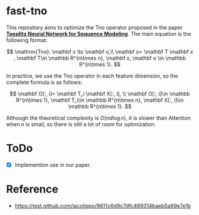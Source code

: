 # fast-tno

This repository aims to optimize the Tno operator proposed in the paper [**Toeplitz Neural Network for Sequence Modeling**](https://openreview.net/pdf?id=IxmWsm4xrua). The main equation is the following format:


$$
\mathrm{Tno}: \mathbf x \to \mathbf o,\\
\mathbf o= \mathbf T \mathbf x , \mathbf T\in \mathbb R^{n\times n}, \mathbf x, \mathbf o \in \mathbb R^{n\times 1}.
$$

In practice, we use the Tno operator in each feature dimension, so the complete formula is as follows:


$$
\mathbf O[:, i]= \mathbf T_i \mathbf X[:, i], \\
\mathbf O[:, i]\in \mathbb R^{n\times 1}, \mathbf T_i\in \mathbb R^{n\times n},  \mathbf X[:, i]\in \mathbb R^{n\times 1}.
$$

Although the theoretical complexity is $O(nd\log n )$, it is slower than Attention when $n$ is small, so there is still a lot of room for optimization.

# ToDo


- [x] Implemention use in our paper.



# Reference

- https://gist.github.com/iacolippo/9611c6d9c7dfc469314baeb5a69e7e1b
